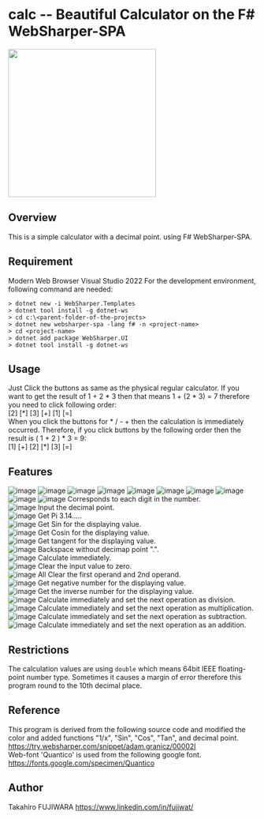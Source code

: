 # calc -- Beautiful Calculator on the F# WebSharper-SPA
<img src="https://user-images.githubusercontent.com/16160120/164889033-ddc76ec5-9a32-4855-9cbb-3631b1d563cf.png" width="300px" />  

## Overview
This is a simple calculator with a decimal point. using F# WebSharper-SPA.

## Requirement
Modern Web Browser
Visual Studio 2022
For the development environment, following command are needed:  
```
> dotnet new -i WebSharper.Templates
> dotnet tool install -g dotnet-ws
> cd c:\<parent-folder-of-the-projects>
> dotnet new websharper-spa -lang f# -n <project-name>
> cd <project-name>
> dotnet add package WebSharper.UI
> dotnet tool install -g dotnet-ws
```

## Usage
Just Click the buttons as same as the physical regular calculator.  If you want to get the result of 1 + 2 * 3 then that means 1 + (2 * 3) = 7 therefore you need to click following order:  
  \[2\] \[\*\] \[3\] \[+\] \[1\] \[=\]  
When you click the buttons for * / - + then the calculation is immediately occurred.  Therefore, if you click buttons by the following order then the result is ( 1 + 2 ) \* 3 = 9:  
  \[1\] \[+\] \[2\] \[*\] \[3\] \[=\]

## Features
![image](https://user-images.githubusercontent.com/16160120/164895452-15531965-ddb3-4dd3-ae0c-0d34eb77e571.png)
![image](https://user-images.githubusercontent.com/16160120/164895464-c47cfca0-e001-455c-a1c6-15ad61f47c6f.png)
![image](https://user-images.githubusercontent.com/16160120/164895855-3b630f61-d066-438a-9362-df34ea7f774e.png)
![image](https://user-images.githubusercontent.com/16160120/164895492-19b24c0b-1a4d-4c36-abaf-34efbf0eed3e.png)
![image](https://user-images.githubusercontent.com/16160120/164895811-c3c98953-99e0-4266-a442-963bac998c08.png)
![image](https://user-images.githubusercontent.com/16160120/164895750-5cc835bb-5972-4294-a7f8-a01c648e903b.png)
![image](https://user-images.githubusercontent.com/16160120/164895519-84f1c1d2-9a63-4e92-9e80-7774792ccbfb.png)
![image](https://user-images.githubusercontent.com/16160120/164895528-0e1c61ea-8903-4bca-80db-f47655df8322.png)
![image](https://user-images.githubusercontent.com/16160120/164895532-d1ef6afc-e6ed-448e-a7a8-8aed658e9381.png)
![image](https://user-images.githubusercontent.com/16160120/164895790-ef2c6257-15c4-4ec8-98d6-a8295569dc31.png)
Corresponds to each digit in the number.  
![image](https://user-images.githubusercontent.com/16160120/164895282-2e333bc8-89b7-470b-966a-1afcef462130.png) Input the decimal point.  
![image](https://user-images.githubusercontent.com/16160120/164894253-a5faa34c-968b-44e8-b12c-3c35828f30a5.png) Get Pi 3.14.....  
![image](https://user-images.githubusercontent.com/16160120/164894284-bc006a59-a772-49cb-a25f-aafc84b5d30b.png) Get Sin for the displaying value.  
![image](https://user-images.githubusercontent.com/16160120/164894292-a8899c46-cbfe-4208-9581-771c5251fe5d.png) Get Cosin for the displaying value.  
![image](https://user-images.githubusercontent.com/16160120/164894303-abd08d00-4095-4ee0-b767-c36961218556.png) Get tangent for the displaying value.  
![image](https://user-images.githubusercontent.com/16160120/164894317-4f0db86d-a036-4c36-a07e-a881d74c0a21.png) Backspace without decimap point ".".  
![image](https://user-images.githubusercontent.com/16160120/164895007-57c29ab1-04aa-47fc-8c1f-25885b156e4d.png) Calculate immediately.  
![image](https://user-images.githubusercontent.com/16160120/164894399-dababace-ee12-4de6-874b-25d4c1515c6a.png) Clear the input value to zero.  
![image](https://user-images.githubusercontent.com/16160120/164894424-29822b4d-f291-48a6-82a7-3921ea34fd16.png) All Clear the first operand and 2nd operand.  
![image](https://user-images.githubusercontent.com/16160120/164895383-6369befa-6e7c-4508-a546-2683b22ccfbd.png) Get negative number for the displaying value.  
![image](https://user-images.githubusercontent.com/16160120/164895427-91708476-0263-45dd-bac9-4125d2efe298.png) Get the inverse number for the displaying value.  
![image](https://user-images.githubusercontent.com/16160120/164895028-1b82f163-c264-4391-9216-de5f6c0bdd82.png) Calculate immediately and set the next operation as division.  
![image](https://user-images.githubusercontent.com/16160120/164895035-b37a5f38-2001-40f3-a001-a1323d8db188.png) Calculate immediately and set the next operation as multiplication.  
![image](https://user-images.githubusercontent.com/16160120/164895044-973ff213-3275-4204-8b3b-a111124200bb.png) Calculate immediately and set the next operation as subtraction.  
![image](https://user-images.githubusercontent.com/16160120/164895054-a542281c-5233-4ca4-b20c-22649f64274a.png) Calculate immediately and set the next operation as an addition.  

## Restrictions
The calculation values are using `double` which means 64bit IEEE floating-point number type.  Sometimes it causes a margin of error therefore this program round to the 10th decimal place.

## Reference
This program is derived from the following source code and modified the color and added functions "1/x", "Sin", "Cos", "Tan", and decimal point.  
https://try.websharper.com/snippet/adam.granicz/00002I  
Web-font 'Quantico' is used from the following google font.  
https://fonts.google.com/specimen/Quantico

## Author
Takahiro FUJIWARA
https://www.linkedin.com/in/fujiwat/
